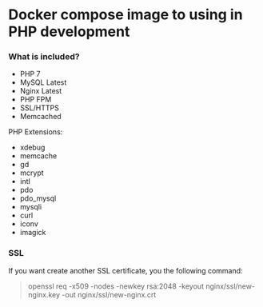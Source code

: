 # Docker compose image to using in PHP development

### What is included? ###

- PHP 7
- MySQL Latest
- Nginx Latest
- PHP FPM
- SSL/HTTPS
- Memcached

PHP Extensions:
   - xdebug
   - memcache
   - gd
   - mcrypt
   - intl
   - pdo
   - pdo_mysql
   - mysqli
   - curl
   - iconv
   - imagick


### SSL ###

If you want create another SSL certificate, you the following command:  

> openssl req -x509 -nodes -newkey rsa:2048 -keyout nginx/ssl/new-nginx.key -out nginx/ssl/new-nginx.crt  


